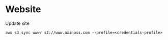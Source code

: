 # Website

Update site

```
aws s3 sync www/ s3://www.axinoss.com --profile=<credentials-profile>
```
